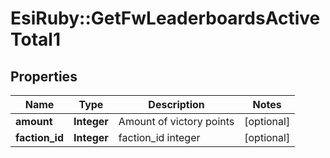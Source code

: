 # EsiRuby::GetFwLeaderboardsActiveTotal1

## Properties
Name | Type | Description | Notes
------------ | ------------- | ------------- | -------------
**amount** | **Integer** | Amount of victory points | [optional] 
**faction_id** | **Integer** | faction_id integer | [optional] 


